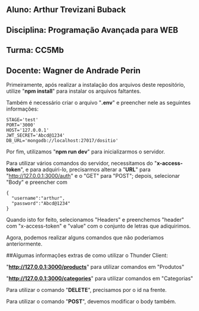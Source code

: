 ## Aluno: Arthur Trevizani Buback
## Disciplina: Programação Avançada para WEB
## Turma: CC5Mb
## Docente: Wagner de Andrade Perin

Primeiramente, após realizar a instalação dos arquivos deste repositório, utilize "**npm install**" para instalar os arquivos faltantes.

Também é necessário criar o arquivo "**.env**" e preencher nele as seguintes informações:
```
STAGE='test'
PORT='3000'
HOST='127.0.0.1'
JWT_SECRET='Abcd@1234'
DB_URL='mongodb://localhost:27017/dositio'
```

Por fim, utilizamos "**npm run dev**" para inicializarmos o servidor.

Para utilizar vários comandos do servidor, necessitamos do "**x-access-token**", e para adquiri-lo, precisarmos alterar a "**URL**" para "http://127.0.0.1:3000/auth" e o "GET" para "POST"; depois, selecionar "Body" e preencher com
```
{
  "username":"arthur",
  "password":"Abcd@1234"
}
```
Quando isto for feito, selecionamos "Headers" e preenchemos "header" com "x-access-token" e "value" com o conjunto de letras que adiquirimos.

Agora, podemos realizar alguns comandos que não poderiamos anteriormente.

##Algumas informações extras de como utilizar o Thunder Client:

"**http://127.0.0.1:3000/products**" para utilizar comandos em "Produtos"

"**http://127.0.0.1:3000/categories**" para utilizar comandos em "Categorias"

Para utilizar o comando "**DELETE**", precisamos por o id na frente.

Para utilizar o comando "**POST**", devemos modificar o body também.
